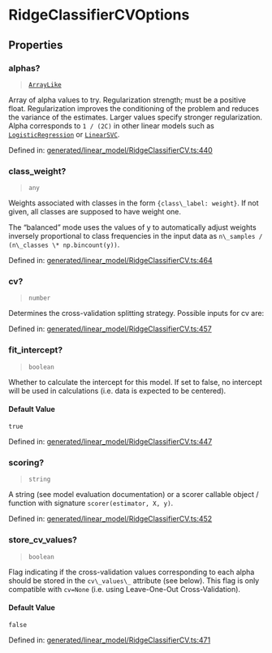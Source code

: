 # RidgeClassifierCVOptions

## Properties

### alphas?

> [`ArrayLike`](../types/ArrayLike.md)

Array of alpha values to try. Regularization strength; must be a positive float. Regularization improves the conditioning of the problem and reduces the variance of the estimates. Larger values specify stronger regularization. Alpha corresponds to `1 / (2C)` in other linear models such as [`LogisticRegression`](sklearn.linear_model.LogisticRegression.html#sklearn.linear_model.LogisticRegression "sklearn.linear_model.LogisticRegression") or [`LinearSVC`](sklearn.svm.LinearSVC.html#sklearn.svm.LinearSVC "sklearn.svm.LinearSVC").

Defined in:  [generated/linear\_model/RidgeClassifierCV.ts:440](https://github.com/transitive-bullshit/scikit-learn-ts/blob/122b3c0/packages/sklearn/src/generated/linear_model/RidgeClassifierCV.ts#L440)

### class\_weight?

> `any`

Weights associated with classes in the form `{class\_label: weight}`. If not given, all classes are supposed to have weight one.

The “balanced” mode uses the values of y to automatically adjust weights inversely proportional to class frequencies in the input data as `n\_samples / (n\_classes \* np.bincount(y))`.

Defined in:  [generated/linear\_model/RidgeClassifierCV.ts:464](https://github.com/transitive-bullshit/scikit-learn-ts/blob/122b3c0/packages/sklearn/src/generated/linear_model/RidgeClassifierCV.ts#L464)

### cv?

> `number`

Determines the cross-validation splitting strategy. Possible inputs for cv are:

Defined in:  [generated/linear\_model/RidgeClassifierCV.ts:457](https://github.com/transitive-bullshit/scikit-learn-ts/blob/122b3c0/packages/sklearn/src/generated/linear_model/RidgeClassifierCV.ts#L457)

### fit\_intercept?

> `boolean`

Whether to calculate the intercept for this model. If set to false, no intercept will be used in calculations (i.e. data is expected to be centered).

#### Default Value

`true`

Defined in:  [generated/linear\_model/RidgeClassifierCV.ts:447](https://github.com/transitive-bullshit/scikit-learn-ts/blob/122b3c0/packages/sklearn/src/generated/linear_model/RidgeClassifierCV.ts#L447)

### scoring?

> `string`

A string (see model evaluation documentation) or a scorer callable object / function with signature `scorer(estimator, X, y)`.

Defined in:  [generated/linear\_model/RidgeClassifierCV.ts:452](https://github.com/transitive-bullshit/scikit-learn-ts/blob/122b3c0/packages/sklearn/src/generated/linear_model/RidgeClassifierCV.ts#L452)

### store\_cv\_values?

> `boolean`

Flag indicating if the cross-validation values corresponding to each alpha should be stored in the `cv\_values\_` attribute (see below). This flag is only compatible with `cv=None` (i.e. using Leave-One-Out Cross-Validation).

#### Default Value

`false`

Defined in:  [generated/linear\_model/RidgeClassifierCV.ts:471](https://github.com/transitive-bullshit/scikit-learn-ts/blob/122b3c0/packages/sklearn/src/generated/linear_model/RidgeClassifierCV.ts#L471)
